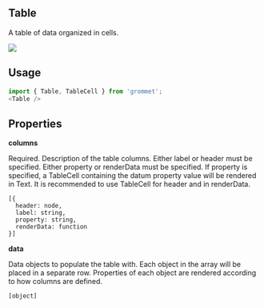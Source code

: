 ## Table
A table of data organized in cells.

[![](https://codesandbox.io/static/img/play-codesandbox.svg)](https://codesandbox.io/s/github/grommet/grommet-sandbox?initialpath=table&module=%2Fsrc%2FTable.js)
## Usage

```javascript
import { Table, TableCell } from 'grommet';
<Table />
```

## Properties

**columns**

Required. Description of the table columns. Either label or header
        must be specified. Either property or renderData must be specified. If
        property is specified, a TableCell containing the datum property value
        will be rendered in Text. It is recommended to use TableCell for
        header and in renderData.

```
[{
  header: node,
  label: string,
  property: string,
  renderData: function
}]
```

**data**

Data objects to populate the table with. Each object in
        the array will be placed in a separate row. Properties of each object
        are rendered according to how columns are defined.

```
[object]
```
  